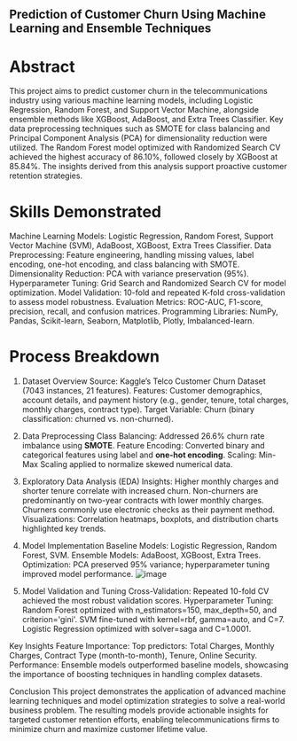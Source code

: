 ##  **Prediction of Customer Churn Using Machine Learning and Ensemble Techniques**
# Abstract
This project aims to predict customer churn in the telecommunications industry using various machine learning models, including Logistic Regression, Random Forest, and Support Vector Machine, alongside ensemble methods like XGBoost, AdaBoost, and Extra Trees Classifier. Key data preprocessing techniques such as SMOTE for class balancing and Principal Component Analysis (PCA) for dimensionality reduction were utilized. The Random Forest model optimized with Randomized Search CV achieved the highest accuracy of 86.10%, followed closely by XGBoost at 85.84%. The insights derived from this analysis support proactive customer retention strategies.

# Skills Demonstrated
Machine Learning Models: Logistic Regression, Random Forest, Support Vector Machine (SVM), AdaBoost, XGBoost, Extra Trees Classifier.
Data Preprocessing: Feature engineering, handling missing values, label encoding, one-hot encoding, and class balancing with SMOTE.
Dimensionality Reduction: PCA with variance preservation (95%).
Hyperparameter Tuning: Grid Search and Randomized Search CV for model optimization.
Model Validation: 10-fold and repeated K-fold cross-validation to assess model robustness.
Evaluation Metrics: ROC-AUC, F1-score, precision, recall, and confusion matrices.
Programming Libraries: NumPy, Pandas, Scikit-learn, Seaborn, Matplotlib, Plotly, Imbalanced-learn.

# Process Breakdown
1. Dataset Overview
Source: Kaggle’s Telco Customer Churn Dataset (7043 instances, 21 features). Features: Customer demographics, account details, and payment history (e.g., gender, tenure, total charges, monthly charges, contract type). Target Variable: Churn (binary classification: churned vs. non-churned).

2. Data Preprocessing
Class Balancing: Addressed 26.6% churn rate imbalance using **SMOTE**.
Feature Encoding: Converted binary and categorical features using label and **one-hot encoding**.
Scaling: Min-Max Scaling applied to normalize skewed numerical data.

3. Exploratory Data Analysis (EDA)
Insights:
Higher monthly charges and shorter tenure correlate with increased churn.
Non-churners are predominantly on two-year contracts with lower monthly charges.
Churners commonly use electronic checks as their payment method.
Visualizations: Correlation heatmaps, boxplots, and distribution charts highlighted key trends.

4. Model Implementation
Baseline Models: Logistic Regression, Random Forest, SVM.
Ensemble Models: AdaBoost, XGBoost, Extra Trees.
Optimization: PCA preserved 95% variance; hyperparameter tuning improved model performance.
![image](https://github.com/user-attachments/assets/b4ca4b13-5847-4307-a01c-bd285b51ffb0)

5. Model Validation and Tuning
Cross-Validation: Repeated 10-fold CV achieved the most robust validation scores.
Hyperparameter Tuning:
Random Forest optimized with n_estimators=150, max_depth=50, and criterion='gini'.
SVM fine-tuned with kernel=rbf, gamma=auto, and C=7.
Logistic Regression optimized with solver=saga and C=1.0001.

Key Insights
Feature Importance:
Top predictors: Total Charges, Monthly Charges, Contract Type (month-to-month), Tenure, Online Security.
Performance:
Ensemble models outperformed baseline models, showcasing the importance of boosting techniques in handling complex datasets.

Conclusion
This project demonstrates the application of advanced machine learning techniques and model optimization strategies to solve a real-world business problem. The resulting models provide actionable insights for targeted customer retention efforts, enabling telecommunications firms to minimize churn and maximize customer lifetime value.
